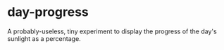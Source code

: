 # day-progress
A probably-useless, tiny experiment to display the progress of the day's sunlight as a percentage.
